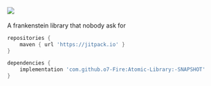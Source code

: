 [![](https://jitpack.io/v/o7-Fire/Atomic-Library.svg)](https://jitpack.io/#o7-Fire/Atomic-Library)
---
A frankenstein library that nobody ask for

```groovy
repositories {
    maven { url 'https://jitpack.io' }
}
```

```groovy
dependencies {
    implementation 'com.github.o7-Fire:Atomic-Library:-SNAPSHOT'
}
```